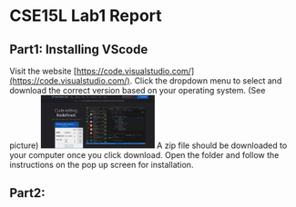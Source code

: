 # CSE15L Lab1 Report
## Part1: Installing VScode
Visit the website [https://code.visualstudio.com/](https://code.visualstudio.com/). Click the dropdown menu to select and download the correct version based on your operating system. (See picture) <img src="vscode1.png" width="200">
A zip file should be downloaded to your computer once you click download. Open the folder and follow the instructions on the pop up screen for installation. 

## Part2: 

